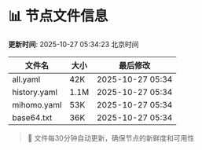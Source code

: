 # 📊 节点文件信息

**更新时间**: 2025-10-27 05:34:23 北京时间

| 文件名 | 大小 | 最后修改 |
|--------|------|----------|
| all.yaml | 42K | 2025-10-27 05:34 |
| history.yaml | 1.1M | 2025-10-27 05:34 |
| mihomo.yaml | 53K | 2025-10-27 05:34 |
| base64.txt | 36K | 2025-10-27 05:34 |

> 🔄 文件每30分钟自动更新，确保节点的新鲜度和可用性
